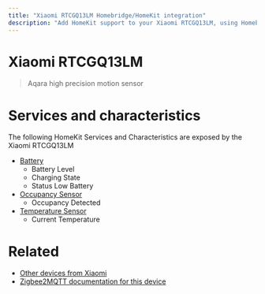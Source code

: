 ```yaml
---
title: "Xiaomi RTCGQ13LM Homebridge/HomeKit integration"
description: "Add HomeKit support to your Xiaomi RTCGQ13LM, using Homebridge, Zigbee2MQTT and homebridge-z2m."
---
```

<!---
This file has been GENERATED using src/docgen/docgen.ts
DO NOT EDIT THIS FILE MANUALLY!
-->
# Xiaomi RTCGQ13LM
> Aqara high precision motion sensor


# Services and characteristics
The following HomeKit Services and Characteristics are exposed by
the Xiaomi RTCGQ13LM

* [Battery](../../battery.md)
  * Battery Level
  * Charging State
  * Status Low Battery
* [Occupancy Sensor](../../sensors.md)
  * Occupancy Detected
* [Temperature Sensor](../../sensors.md)
  * Current Temperature


# Related
* [Other devices from Xiaomi](../index.md#xiaomi)
* [Zigbee2MQTT documentation for this device](https://www.zigbee2mqtt.io/devices/RTCGQ13LM.html)
